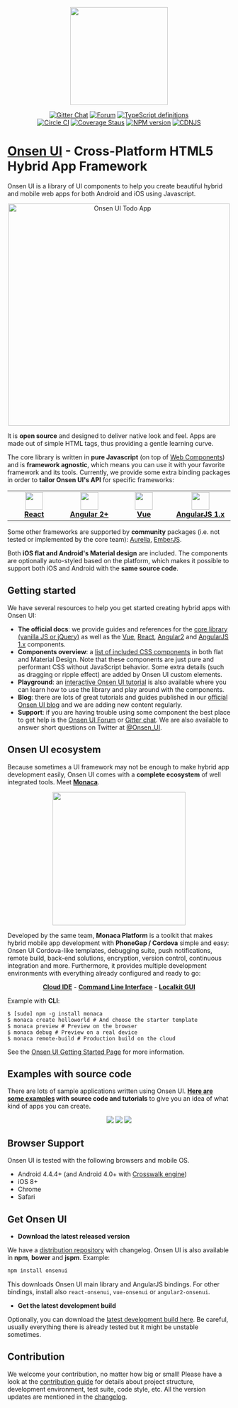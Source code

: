 <p align="center"><a href="https://onsen.io/" target="_blank"><img width="220"src="https://onsenui.github.io/art/logos/onsenui-logo-1.png"></a></p>

<p align="center">
  <a href="https://gitter.im/OnsenUI/OnsenUI"><img src="https://badges.gitter.im/Join%20Chat.svg" alt="Gitter Chat"></a>
  <a href="https://community.onsen.io/"><img src="https://img.shields.io/badge/forum-onsen--ui-FF412D.svg" alt="Forum"></a>
  <a href="https://github.com/OnsenUI/OnsenUI/blob/master/core/src/onsenui.d.ts"><img src="http://definitelytyped.org/badges/standard.svg" alt="TypeScript definitions"></a>
  <br>
  <a href="https://circleci.com/gh/OnsenUI/OnsenUI"><img src="https://circleci.com/gh/OnsenUI/OnsenUI.svg?style=shield" alt="Circle CI"></a>
  <a href="https://coveralls.io/github/OnsenUI/OnsenUI?branch=master"><img src="https://coveralls.io/repos/OnsenUI/OnsenUI/badge.svg?branch=master&service=github" alt="Coverage Staus"></a>
  <a href="https://badge.fury.io/js/onsenui"><img src="https://badge.fury.io/js/onsenui.svg" alt="NPM version"></a>
  <a href="https://cdnjs.com/libraries/onsen"><img src="https://img.shields.io/cdnjs/v/onsen.svg" alt="CDNJS"></a>
</p>

# [Onsen UI](https://onsen.io/) - Cross-Platform HTML5 Hybrid App Framework

<p>Onsen UI is a library of UI components to help you create beautiful hybrid and mobile web apps for both Android and iOS using Javascript.</p>

<p align="center"><img height="500" src="https://onsenui.github.io/art/showcase/showcase-onsenui.gif" alt="Onsen UI Todo App"></p>

It is <strong>open source</strong> and designed to deliver native look and feel. Apps are made out of simple HTML tags, thus providing a gentle learning curve.

The core library is written in <strong>pure Javascript</strong> (on top of <a href="http://webcomponents.org/">Web Components</a>) and is <strong>framework agnostic</strong>, which means you can use it with your favorite framework and its tools. Currently, we provide some extra binding packages in order to __tailor Onsen UI's API__ for specific frameworks:

<table>
  <tbody><tr>
    <td align="center" width="150"><a href="https://onsen.io/react"><img src="https://onsen.io/images/common/icn_react_top.svg" height="40"><br><strong>React</strong></a></td>
    <td align="center" width="150"><a href="https://onsen.io/angular2"><img src="https://onsen.io/images/common/icn_angular2_top.svg" height="40"><br><strong>Angular 2+</strong></a><br></td>
    <td align="center" width="150"><a href="https://onsen.io/vue"><img src="https://onsen.io/images/common/icn_vuejs_top.svg" height="40"><br><strong>Vue</strong></a><br></td>
    <td align="center" width="150"><a href="https://onsen.io/v2/docs/guide/angular1/index.html"><img src="https://onsen.io/images/common/icn_angular1_top.svg" height="40"><br><strong>AngularJS 1.x</strong></a><br></td>
  </tr></tbody>
</table>

Some other frameworks are supported by __community__ packages (i.e. not tested or implemented by the core team): [Aurelia](https://www.npmjs.com/package/aurelia-onsenui), [EmberJS](https://www.npmjs.com/package/ember-onsenui).

Both <strong>iOS flat and Android's Material design</strong> are included. The components are optionally auto-styled based on the platform, which makes it possible to support both iOS and Android with the <strong>same source code</strong>.


## Getting started

We have several resources to help you get started creating hybrid apps with Onsen UI:

* __The official docs__: we provide guides and references for the [core library (vanilla JS or jQuery)](https://onsen.io/v2/docs/js.html) as well as the [Vue](https://onsen.io/v2/docs/guide/vue/index.html), [React](https://onsen.io/v2/docs/guide/react/index.html), [Angular2](https://onsen.io/v2/docs/guide/angular2/) and [AngularJS 1.x](https://onsen.io/v2/docs/guide/angular1/) components.
* __Components overview__: a [list of included CSS components](https://onsen.io/v2/docs/css.html) in both flat and Material Design. Note that these components are just pure and performant CSS without JavaScript behavior. Some extra details (such as dragging or ripple effect) are added by Onsen UI custom elements.
* __Playground__: an [interactive Onsen UI tutorial](https://onsen.io/tutorial/) is also available where you can learn how to use the library and play around with the components.
* __Blog__: there are lots of great tutorials and guides published in our [official Onsen UI blog](https://onsen.io/blog/categories/tutorial.html) and we are adding new content regularly.
* __Support__: if you are having trouble using some component the best place to get help is the [Onsen UI Forum](https://community.onsen.io/) or [Gitter chat](https://gitter.im/OnsenUI/OnsenUI). We are also available to answer short questions on Twitter at [@Onsen_UI](https://twitter.com/Onsen_UI).

## Onsen UI ecosystem

Because sometimes a UI framework may not be enough to make hybrid app development easily, Onsen UI comes with a __complete ecosystem__ of well integrated tools. Meet [__Monaca__](https://monaca.io/).

<p align="center"><a href="https://monaca.io" target="_blank"><img width="300"src="https://onsenui.github.io/art/logos/monaca-logo-2.png"></a></p>

Developed by the same team, __Monaca Platform__ is a toolkit that makes hybrid mobile app development with __PhoneGap / Cordova__ simple and easy: Onsen UI Cordova-like templates, debugging suite, push notifications, remote build, back-end solutions, encryption, version control, continuous integration and more. Furthermore, it provides multiple development environments with everything already configured and ready to go:

<p align="center">
  <a href="https://monaca.io/cloud.html"><strong>Cloud IDE</strong></a> -
  <a href="https://monaca.io/cli.html"><strong>Command Line Interface</strong></a> -
  <a href="https://monaca.io/localkit.html"><strong>Localkit GUI</strong></a>
</p>

Example with __CLI__:

```
$ [sudo] npm -g install monaca
$ monaca create helloworld # And choose the starter template
$ monaca preview # Preview on the browser
$ monaca debug # Preview on a real device
$ monaca remote-build # Production build on the cloud
```

See the [Onsen UI Getting Started Page](http://onsen.io/getting_started/) for more information.

## Examples with source code

There are lots of sample applications written using Onsen UI. __[Here are some examples](https://onsen.io/samples) with source code and tutorials__ to give you an idea of what kind of apps you can create.

<p align="center">
  <img src="https://onsen.io/images/samples/pokedex-pikachu.png">
  <img src="https://onsen.io/images/samples/react-redux-weather.png">
  <img src="https://onsen.io/images/samples/youtube.png">
</p>

## Browser Support

Onsen UI is tested with the following browsers and mobile OS.

 * Android 4.4.4+ (and Android 4.0+ with [Crosswalk engine](https://crosswalk-project.org/))
 * iOS 8+
 * Chrome
 * Safari

## Get Onsen UI

* __Download the latest released version__

We have a [distribution repository](https://github.com/OnsenUI/OnsenUI-dist/releases) with changelog. Onsen UI is also available in __npm__, __bower__ and __jspm__. Example:

```bash
npm install onsenui
```

This downloads Onsen UI main library and AngularJS bindings. For other bindings, install also `react-onsenui`, `vue-onsenui` or `angular2-onsenui`.

* __Get the latest development build__

Optionally, you can download the [latest development build here](https://circleci.com/api/v1/project/OnsenUI/OnsenUI/latest/artifacts/0/$CIRCLE_ARTIFACTS/onsenui.zip?branch=master&filter=successful). Be careful, usually everything there is already tested but it might be unstable sometimes.


## Contribution

We welcome your contribution, no matter how big or small! Please have a look at the [contribution guide](https://github.com/OnsenUI/OnsenUI/blob/master/.github/CONTRIBUTING.md) for details about project structure, development environment, test suite, code style, etc. All the version updates are mentioned in the [changelog](https://github.com/OnsenUI/OnsenUI/blob/master/CHANGELOG.md).
